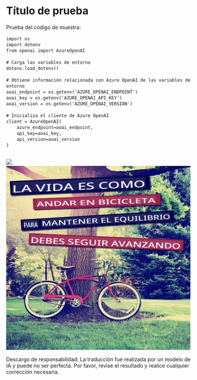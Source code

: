 # Título de prueba

Prueba del código de muestra:

```
import os
import dotenv
from openai import AzureOpenAI

# Carga las variables de entorno
dotenv.load_dotenv()

# Obtiene información relacionada con Azure OpenAI de las variables de entorno
aoai_endpoint = os.getenv('AZURE_OPENAI_ENDPOINT')
aoai_key = os.getenv('AZURE_OPENAI_API_KEY')
aoai_version = os.getenv('AZURE_OPENAI_VERSION')

# Inicializa el cliente de Azure OpenAI
client = AzureOpenAI(
    azure_endpoint=aoai_endpoint,
    api_key=aoai_key,
    api_version=aoai_version
)


```



![](https://upload.wikimedia.org/wikipedia/commons/thumb/7/77/Google_Images_2015_logo.svg/1200px-Google_Images_2015_logo.svg.png)
![](./translated_images/bicycle.e5987a077c36459b31452b5f6322a930fe95440ab29aeb9c7cbea92148cbe694.es.png)


Descargo de responsabilidad: La traducción fue realizada por un modelo de IA y puede no ser perfecta. Por favor, revise el resultado y realice cualquier corrección necesaria.
